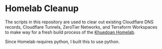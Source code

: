 # Homelab Cleanup
The scripts in this repository are used to clear out existing Cloudflare DNS records, Cloudflare Tunnels, ZeroTier Networks, and Terraform Workspaces to make way for a fresh build process of the [Khuedoan Homelab](https://github.com/khuedoan/homelab).

Since Homelab requires python, I built this to use python.
